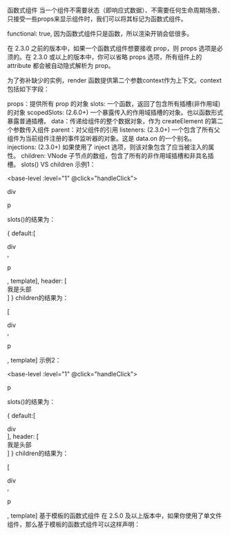 函数式组件
当一个组件不需要状态（即响应式数据）、不需要任何生命周期场景、只接受一些props来显示组件时，我们可以将其标记为函数式组件。

functional: true,
因为函数式组件只是函数，所以渲染开销会低很多。

在 2.3.0 之前的版本中，如果一个函数式组件想要接收 prop，则 props 选项是必须的。在 2.3.0 或以上的版本中，你可以省略 props 选项，所有组件上的 attribute 都会被自动隐式解析为 prop。

为了弥补缺少的实例，render 函数提供第二个参数context作为上下文。context包括如下字段：

props：提供所有 prop 的对象
slots: 一个函数，返回了包含所有插槽(非作用域)的对象
scopedSlots: (2.6.0+) 一个暴露传入的作用域插槽的对象。也以函数形式暴露普通插槽。
data：传递给组件的整个数据对象，作为 createElement 的第二个参数传入组件
parent：对父组件的引用
listeners: (2.3.0+) 一个包含了所有父组件为当前组件注册的事件监听器的对象。这是 data.on 的一个别名。
injections: (2.3.0+) 如果使用了 inject 选项，则该对象包含了应当被注入的属性。
children: VNode 子节点的数组，包含了所有的非作用域插槽和非具名插槽。
slots() VS children
示例1：

<base-level :level="1" @click="handleClick">

  <template v-slot:header>
    <div>我是头部</div>
  </template>

  <div>div</div>
  <p>p</p>
  <template>template</template>

</base-level>
slots()的结果为：

{
  default:[<div>div</div>, <p>p</p>, template],
  header: [<div>我是头部</div>]
}
children的结果为：

[<div>div</div>, <p>p</p>, template]
示例2：

<base-level :level="1" @click="handleClick">

  <template v-slot:header>
    <div>我是头部</div>
  </template>

  <template v-slot:default>
    <div>div</div>
  </template>

  <p>p</p>
  <template>template</template>

</base-level>
slots()的结果为：

{
  default:[<div>div</div>],
  header: [<div>我是头部</div>]
}
children的结果为：

[<div>div</div>, <p>p</p>, template]
基于模板的函数式组件
在 2.5.0 及以上版本中，如果你使用了单文件组件，那么基于模板的函数式组件可以这样声明：

<template functional>
</template>